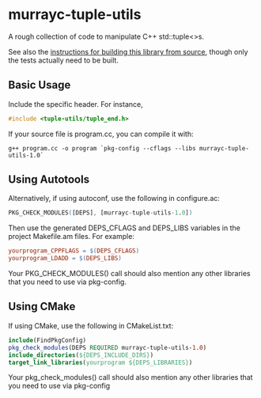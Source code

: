 # murrayc-tuple-utils
A rough collection of code to manipulate C++ std::tuple&lt;>s.

See also the [instructions for building this library from source](README_build.md), though only the
tests actually need to be built.

## Basic Usage

Include the specific header. For instance,
```C++
#include <tuple-utils/tuple_end.h>
```

If your source file is program.cc, you can compile it with:
```shell
g++ program.cc -o program `pkg-config --cflags --libs murrayc-tuple-utils-1.0`
```

## Using Autotools

Alternatively, if using autoconf, use the following in configure.ac:
```m4
PKG_CHECK_MODULES([DEPS], [murrayc-tuple-utils-1.0])
```

Then use the generated DEPS_CFLAGS and DEPS_LIBS variables in the project Makefile.am files. For example:
```Makefile
yourprogram_CPPFLAGS = $(DEPS_CFLAGS)
yourprogram_LDADD = $(DEPS_LIBS)
```

Your PKG_CHECK_MODULES() call should also mention any other libraries that you need to use via pkg-config.

## Using CMake

If using CMake, use the following in CMakeList.txt:
```CMake
include(FindPkgConfig)
pkg_check_modules(DEPS REQUIRED murrayc-tuple-utils-1.0)
include_directories(${DEPS_INCLUDE_DIRS})
target_link_libraries(yourprogram ${DEPS_LIBRARIES})
```

Your pkg_check_modules() call should also mention any other libraries that you need to use via pkg-config
